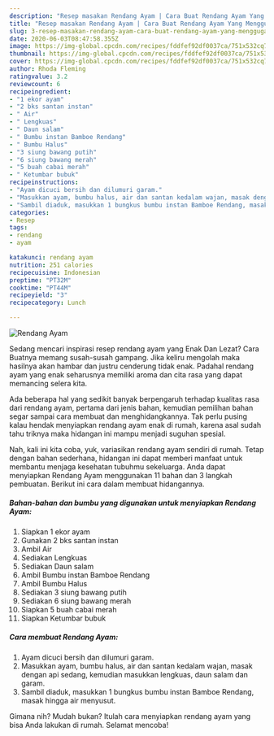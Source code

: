 ```yaml
---
description: "Resep masakan Rendang Ayam | Cara Buat Rendang Ayam Yang Menggugah Selera"
title: "Resep masakan Rendang Ayam | Cara Buat Rendang Ayam Yang Menggugah Selera"
slug: 3-resep-masakan-rendang-ayam-cara-buat-rendang-ayam-yang-menggugah-selera
date: 2020-06-03T08:47:58.355Z
image: https://img-global.cpcdn.com/recipes/fddfef92df0037ca/751x532cq70/rendang-ayam-foto-resep-utama.jpg
thumbnail: https://img-global.cpcdn.com/recipes/fddfef92df0037ca/751x532cq70/rendang-ayam-foto-resep-utama.jpg
cover: https://img-global.cpcdn.com/recipes/fddfef92df0037ca/751x532cq70/rendang-ayam-foto-resep-utama.jpg
author: Rhoda Fleming
ratingvalue: 3.2
reviewcount: 6
recipeingredient:
- "1 ekor ayam"
- "2 bks santan instan"
- " Air"
- " Lengkuas"
- " Daun salam"
- " Bumbu instan Bamboe Rendang"
- " Bumbu Halus"
- "3 siung bawang putih"
- "6 siung bawang merah"
- "5 buah cabai merah"
- " Ketumbar bubuk"
recipeinstructions:
- "Ayam dicuci bersih dan dilumuri garam."
- "Masukkan ayam, bumbu halus, air dan santan kedalam wajan, masak dengan api sedang, kemudian masukkan lengkuas, daun salam dan garam."
- "Sambil diaduk, masukkan 1 bungkus bumbu instan Bamboe Rendang, masak hingga air menyusut."
categories:
- Resep
tags:
- rendang
- ayam

katakunci: rendang ayam 
nutrition: 251 calories
recipecuisine: Indonesian
preptime: "PT32M"
cooktime: "PT44M"
recipeyield: "3"
recipecategory: Lunch

---
```



![Rendang Ayam](https://img-global.cpcdn.com/recipes/fddfef92df0037ca/751x532cq70/rendang-ayam-foto-resep-utama.jpg)

Sedang mencari inspirasi resep rendang ayam yang Enak Dan Lezat? Cara Buatnya memang susah-susah gampang. Jika keliru mengolah maka hasilnya akan hambar dan justru cenderung tidak enak. Padahal rendang ayam yang enak seharusnya memiliki aroma dan cita rasa yang dapat memancing selera kita.



Ada beberapa hal yang sedikit banyak berpengaruh terhadap kualitas rasa dari rendang ayam, pertama dari jenis bahan, kemudian pemilihan bahan segar sampai cara membuat dan menghidangkannya. Tak perlu pusing kalau hendak menyiapkan rendang ayam enak di rumah, karena asal sudah tahu triknya maka hidangan ini mampu menjadi suguhan spesial.


Nah, kali ini kita coba, yuk, variasikan rendang ayam sendiri di rumah. Tetap dengan bahan sederhana, hidangan ini dapat memberi manfaat untuk membantu menjaga kesehatan tubuhmu sekeluarga. Anda dapat menyiapkan Rendang Ayam menggunakan 11 bahan dan 3 langkah pembuatan. Berikut ini cara dalam membuat hidangannya.

<!--inarticleads1-->

##### Bahan-bahan dan bumbu yang digunakan untuk menyiapkan Rendang Ayam:

1. Siapkan 1 ekor ayam
1. Gunakan 2 bks santan instan
1. Ambil  Air
1. Sediakan  Lengkuas
1. Sediakan  Daun salam
1. Ambil  Bumbu instan Bamboe Rendang
1. Ambil  Bumbu Halus
1. Sediakan 3 siung bawang putih
1. Sediakan 6 siung bawang merah
1. Siapkan 5 buah cabai merah
1. Siapkan  Ketumbar bubuk




<!--inarticleads2-->

##### Cara membuat Rendang Ayam:

1. Ayam dicuci bersih dan dilumuri garam.
1. Masukkan ayam, bumbu halus, air dan santan kedalam wajan, masak dengan api sedang, kemudian masukkan lengkuas, daun salam dan garam.
1. Sambil diaduk, masukkan 1 bungkus bumbu instan Bamboe Rendang, masak hingga air menyusut.




Gimana nih? Mudah bukan? Itulah cara menyiapkan rendang ayam yang bisa Anda lakukan di rumah. Selamat mencoba!

